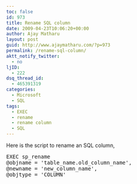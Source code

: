 ```yaml
---
toc: false
id: 973
title: Rename SQL column
date: 2009-04-23T10:06:20+00:00
author: Ajay Matharu
layout: post
guid: http://www.ajaymatharu.com/?p=973
permalink: /rename-sql-column/
aktt_notify_twitter:
  - no
ljID:
  - 222
dsq_thread_id:
  - 465391319
categories:
  - Microsoft
  - SQL
tags:
  - EXEC
  - rename
  - rename column
  - SQL
---
```

Here is the script to rename an SQL column,

<pre name="code" class="sql">EXEC sp_rename
@objname = 'table_name.old_column_name',
@newname = 'new_column_name',
@objtype = 'COLUMN'
</pre>
